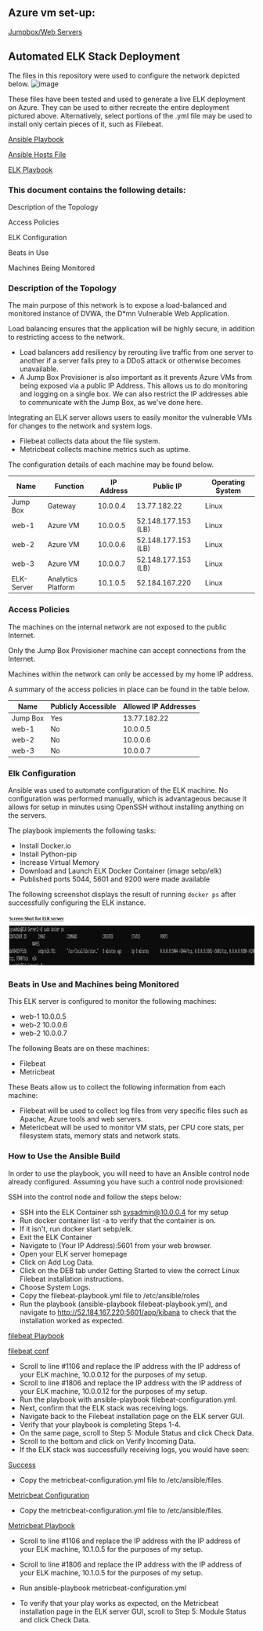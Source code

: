 ## Azure vm set-up:
[Jumpbox/Web Servers](https://github.com/Sheryl101/CybersecurityKB/blob/91a88c340673a464aa53ac1fe7cea10891bcbc2f/AZURE%20vm%20set-up/Jumpbox_%20web-1%20_web-2%20setup.pdf)


## Automated ELK Stack Deployment

The files in this repository were used to configure the network depicted below.
![image](https://user-images.githubusercontent.com/45856811/112399316-43446800-8cc3-11eb-9f10-8cad9ea827d3.png)

These files have been tested and used to generate a live ELK deployment on Azure. They can be used to either recreate the entire deployment pictured above. Alternatively, select portions of the .yml file may be used to install only certain pieces of it, such as Filebeat.

[Ansible Playbook](https://github.com/Sheryl101/CybersecurityKB/blob/4c08a89b5254d01abb38a3baec328a6394c9000f/Ansible/ansible.cfg)

[Ansible Hosts File](https://github.com/Sheryl101/CybersecurityKB/blob/4c08a89b5254d01abb38a3baec328a6394c9000f/Ansible/hosts.txt)

[ELK Playbook](https://github.com/Sheryl101/CybersecurityKB/blob/main/Docker/install-elk.yml)


### This document contains the following details:

Description of the Topology

Access Policies

ELK Configuration

Beats in Use

Machines Being Monitored


### Description of the Topology

The main purpose of this network is to expose a load-balanced and monitored instance of DVWA, the D*mn Vulnerable Web Application.

Load balancing ensures that the application will be highly secure, in addition to restricting access to the network.
- Load balancers add resiliency by rerouting live traffic from one server to another if a server falls prey to a DDoS attack or otherwise becomes unavailable.
- A Jump Box Provisioner is also important as it prevents Azure VMs from being exposed via a public IP Address.  This allows us to do monitoring and logging on a single box.  We can also restrict the IP addresses able to communicate with the Jump Box, as we've done here.

Integrating an ELK server allows users to easily monitor the vulnerable VMs for changes to the network and system logs.
- Filebeat collects data about the file system.
- Metricbeat collects machine metrics such as uptime.

The configuration details of each machine may be found below.

| Name      | Function           | IP Address | Public IP       |Operating System |
|-----------|--------------------|------------|-----------------|------------------|
| Jump Box  | Gateway            | 10.0.0.4   | 13.77.182.22    | Linux            |
| web-1     | Azure VM           | 10.0.0.5   | 52.148.177.153 (LB)| Linux         |
| web-2     | Azure VM           | 10.0.0.6   | 52.148.177.153 (LB)| Linux         |
| web-3     | Azure VM           | 10.0.0.7   | 52.148.177.153 (LB)| Linux         |
| ELK-Server| Analytics Platform | 10.1.0.5   | 52.184.167.220  | Linux            |


### Access Policies

The machines on the internal network are not exposed to the public Internet. 

Only the Jump Box Provisioner machine can accept connections from the Internet. 

Machines within the network can only be accessed by my home IP address.

A summary of the access policies in place can be found in the table below.

| Name     | Publicly Accessible | Allowed IP Addresses |
|----------|---------------------|----------------------|
| Jump Box | Yes                 | 13.77.182.22         |
| web-1    | No                  | 10.0.0.5             |
| web-2    | No                  | 10.0.0.6             |
| web-3    | No                  | 10.0.0.7             |


### Elk Configuration

Ansible was used to automate configuration of the ELK machine. No configuration was performed manually, which is advantageous because it allows for setup in minutes using OpenSSH without installing anything on the servers.


The playbook implements the following tasks:
- Install Docker.io
- Install Python-pip
- Increase Virtual Memory
- Download and Launch ELK Docker Container (image sebp/elk)
- Published ports 5044, 5601 and 9200 were made available 

The following screenshot displays the result of running `docker ps` after successfully configuring the ELK instance.

![image](https://github.com/Sheryl101/CybersecurityKB/blob/main/Docker/elk.png)

### Beats in Use and Machines being Monitored
This ELK server is configured to monitor the following machines:
- web-1 10.0.0.5
- web-2 10.0.0.6
- web-2 10.0.0.7

The following Beats are on these machines:
- Filebeat 
- Metricbeat 

These Beats allow us to collect the following information from each machine:
- Filebeat will be used to collect log files from very specific files such as Apache, Azure tools and web servers.
- Metericbeat will be used to monitor VM stats, per CPU core stats, per filesystem stats, memory stats and network stats.

### How to Use the Ansible Build
In order to use the playbook, you will need to have an Ansible control node already configured. Assuming you have such a control node provisioned: 

SSH into the control node and follow the steps below:
- SSH into the ELK Container ssh sysadmin@10.0.0.4 for my setup
- Run docker container list -a to verify that the container is on.
- If it isn't, run docker start sebp/elk.
- Exit the ELK Container
- Navigate to (Your IP Address):5601 from your web browser.
- Open your ELK server homepage
- Click on Add Log Data.
- Click on the DEB tab under Getting Started to view the correct Linux Filebeat installation instructions.
- Choose System Logs.
- Copy the filebeat-playbook.yml file to /etc/ansible/roles
- Run the playbook (ansible-playbook filebeat-playbook.yml), and navigate to http://52.184.167.220:5601/app/kibana to check that the installation worked as expected.

[filebeat Playbook](https://github.com/Sheryl101/CybersecurityKB/blob/4c08a89b5254d01abb38a3baec328a6394c9000f/Docker/filebeat-playbook)

[filebeat conf](https://github.com/Sheryl101/CybersecurityKB/blob/main/Docker/filebeat-config.yml)


- Scroll to line #1106 and replace the IP address with the IP address of your ELK machine, 10.0.0.12 for the purposes of my setup.
- Scroll to line #1806 and replace the IP address with the IP address of your ELK machine, 10.0.0.12 for the purposes of my setup.
- Run the playbook with ansible-playbook filebeat-configuration.yml.
- Next, confirm that the ELK stack was receiving logs. 
- Navigate back to the Filebeat installation page on the ELK server GUI.
- Verify that your playbook is completing Steps 1-4.
- On the same page, scroll to Step 5: Module Status and click Check Data.
- Scroll to the bottom and click on Verify Incoming Data.
- If the ELK stack was successfully receiving logs, you would have seen:

[Success](https://github.com/Sheryl101/CybersecurityKB/blob/main/Diagrams/kibana.PNG)

- Copy the metricbeat-configuration.yml file to /etc/ansible/files.

[Metricbeat Configuration](https://github.com/Sheryl101/CybersecurityKB/blob/d1395f8fb97038344e168e2912e558b1de3dd9c5/Docker/metricbeat-config)

- Copy the metricbeat-configuration.yml file to /etc/ansible/files.

[Metricbeat Playbook](https://github.com/Sheryl101/CybersecurityKB/blob/main/Docker/metricbeat-playbook)

- Scroll to line #1106 and replace the IP address with the IP address of your ELK machine, 10.1.0.5 for the purposes of my setup.
- Scroll to line #1806 and replace the IP address with the IP address of your ELK machine, 10.1.0.5 for the purposes of my setup.

- Run ansible-playbook metricbeat-configuration.yml
- To verify that your play works as expected, on the Metricbeat installation page in the ELK server GUI, scroll to Step 5: Module Status and click Check Data.
